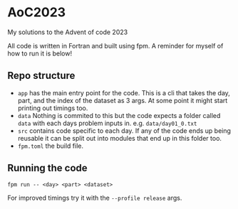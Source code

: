 # AoC2023

My solutions to the Advent of code 2023

All code is written in Fortran and built using fpm.
A reminder for myself of how to run it is below!

## Repo structure

- `app` has the main entry point for the code. This is a cli that takes the day, part, and the index of the dataset as 3 args. At some point it might start printing out timings too.
- `data` Nothing is commited to this but the code expects a folder called `data` with each days problem inputs in. e.g. `data/day01_0.txt`
- `src` contains code specific to each day. If any of the code ends up being reusable it can be split out into modules that end up in this folder too.
- `fpm.toml` the build file.

## Running the code

```
fpm run -- <day> <part> <dataset>
```

For improved timings try it with the `--profile release` args.
